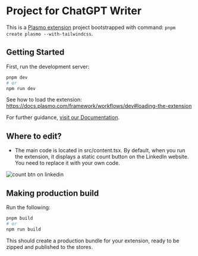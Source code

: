 # Project for ChatGPT Writer 

This is a [Plasmo extension](https://docs.plasmo.com/) project bootstrapped with command: `pnpm create plasmo --with-tailwindcss`.

## Getting Started

First, run the development server:

```bash
pnpm dev
# or
npm run dev
```

See how to load the extension: https://docs.plasmo.com/framework/workflows/dev#loading-the-extension

For further guidance, [visit our Documentation](https://docs.plasmo.com/).

## Where to edit?

- The main code is located in src/content.tsx. By default, when you run the extension, it displays a static count button on the LinkedIn website. You need to replace it with your own code.

![count btn on linkedin](count_btn_on_linkedin.png)

## Making production build

Run the following:

```bash
pnpm build
# or
npm run build
```

This should create a production bundle for your extension, ready to be zipped and published to the stores.
